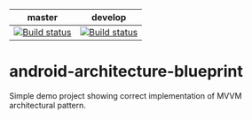 |master|develop|
|------|-------|
|[![Build status](https://build.appcenter.ms/v0.1/apps/ff5e150d-b395-41af-aeb9-5ee55c94c847/branches/master/badge)](https://appcenter.ms)|[![Build status](https://build.appcenter.ms/v0.1/apps/ff5e150d-b395-41af-aeb9-5ee55c94c847/branches/develop/badge)](https://appcenter.ms)|

# android-architecture-blueprint
Simple demo project showing correct implementation of MVVM architectural pattern.
